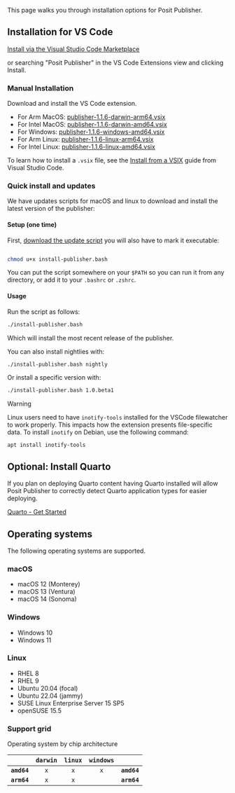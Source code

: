 This page walks you through installation options for Posit Publisher.

## Installation for VS Code

[Install via the Visual Studio Code Marketplace](https://marketplace.visualstudio.com/items?itemName=Posit.publisher)

or searching "Posit Publisher" in the VS Code Extensions view and clicking
Install.

### Manual Installation

Download and install the VS Code extension.

- For Arm MacOS: [publisher-1.1.6-darwin-arm64.vsix](https://cdn.posit.co/publisher/releases/tags/v1.1.6/publisher-1.1.6-darwin-arm64.vsix)
- For Intel MacOS: [publisher-1.1.6-darwin-amd64.vsix](https://cdn.posit.co/publisher/releases/tags/v1.1.6/publisher-1.1.6-darwin-amd64.vsix)
- For Windows: [publisher-1.1.6-windows-amd64.vsix](https://cdn.posit.co/publisher/releases/tags/v1.1.6/publisher-1.1.6-windows-amd64.vsix)
- For Arm Linux: [publisher-1.1.6-linux-arm64.vsix](https://cdn.posit.co/publisher/releases/tags/v1.1.6/publisher-1.1.6-linux-arm64.vsix)
- For Intel Linux: [publisher-1.1.6-linux-amd64.vsix](https://cdn.posit.co/publisher/releases/tags/v1.1.6/publisher-1.1.6-linux-amd64.vsix)

To learn how to install a `.vsix` file, see the [Install from a
VSIX](https://code.visualstudio.com/docs/editor/extension-marketplace#_install-from-a-vsix)
guide from Visual Studio Code.

### Quick install and updates

We have updates scripts for macOS and linux to download and install the latest version of the publisher:

#### Setup (one time)

First, [download the update script](https://raw.githubusercontent.com/posit-dev/publisher/main/install-publisher.bash) you will also have to mark it executable:

```bash

chmod u+x install-publisher.bash
```

You can put the script somewhere on your `$PATH` so you can run it from any directory, or add it to your `.bashrc` or `.zshrc`.

#### Usage

Run the script as follows:

```bash
./install-publisher.bash
```

Which will install the most recent release of the publisher.

You can also install nightlies with:

```bash
./install-publisher.bash nightly
```

Or install a specific version with:

```bash
./install-publisher.bash 1.0.beta1
```

> [!WARNING]
> Linux users need to have `inotify-tools` installed for the VSCode filewatcher to work properly.
> This impacts how the extension presents file-specific data.
> To install `inotify` on Debian, use the following command:<br />
>
> ```
> apt install inotify-tools
> ```

## Optional: Install Quarto

If you plan on deploying Quarto content having Quarto installed will allow
Posit Publisher to correctly detect Quarto application types for easier
deploying.

[Quarto - Get Started](https://quarto.org/docs/get-started/)

## Operating systems

The following operating systems are supported.

### macOS

- macOS 12 (Monterey)
- macOS 13 (Ventura)
- macOS 14 (Sonoma)

### Windows

- Windows 10
- Windows 11

### Linux

- RHEL 8
- RHEL 9
- Ubuntu 20.04 (focal)
- Ubuntu 22.04 (jammy)
- SUSE Linux Enterprise Server 15 SP5
- openSUSE 15.5

### Support grid

Operating system by chip architecture

|             | `darwin` | `linux` | `windows` |             |
| ----------: | :------: | :-----: | :-------: | :---------- |
| **`amd64`** |   `x`    |   `x`   |    `x`    | **`amd64`** |
| **`arm64`** |   `x`    |   `x`   |           | **`arm64`** |
